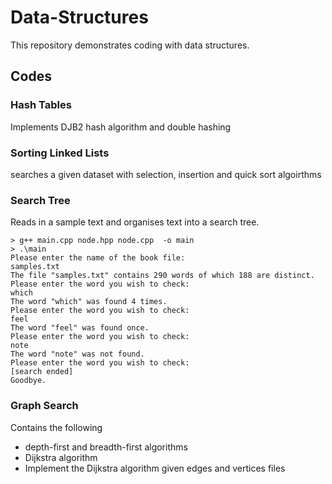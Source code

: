 # Data-Structures

This repository demonstrates coding with data structures.

## Codes

### Hash Tables

Implements DJB2 hash algorithm and double hashing

### Sorting Linked Lists
searches a given dataset with selection, insertion and quick sort algoirthms
### Search Tree
Reads in a sample text and organises text into a search tree. 
```
> g++ main.cpp node.hpp node.cpp  -o main           
> .\main
Please enter the name of the book file:
samples.txt
The file "samples.txt" contains 290 words of which 188 are distinct.
Please enter the word you wish to check:
which
The word "which" was found 4 times.
Please enter the word you wish to check:
feel
The word "feel" was found once.
Please enter the word you wish to check:
note
The word "note" was not found.
Please enter the word you wish to check:
[search ended]
Goodbye.
```
### Graph Search
Contains the following 

* depth-first and breadth-first algorithms
* Dijkstra algorithm
* Implement the Dijkstra algorithm given edges and vertices files

